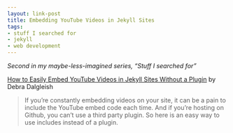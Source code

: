 ```yaml
---
layout: link-post
title: Embedding YouTube Videos in Jekyll Sites
tags:
- stuff I searched for
- jekyll
- web development
---
```


*Second in my maybe-less-imagined series, “Stuff I searched for”*

[How to Easily Embed YouTube Videos in Jekyll Sites Without a Plugin](http://www.adamwadeharris.com/how-to-easily-embed-youtube-videos-in-jekyll-sites-without-a-plugin/) by Debra Dalgleish

> If you’re constantly embedding videos on your site, it can be a pain to include the YouTube embed code each time. And if you’re hosting on Github, you can’t use a third party plugin. So here is an easy way to use includes instead of a plugin.